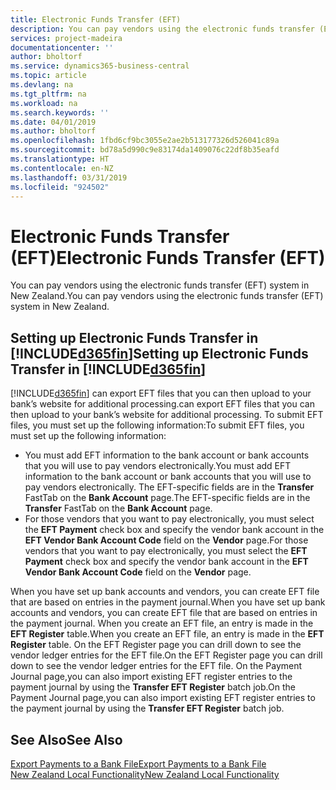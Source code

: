 ```yaml
---
title: Electronic Funds Transfer (EFT)
description: You can pay vendors using the electronic funds transfer (EFT) system in New Zealand.
services: project-madeira
documentationcenter: ''
author: bholtorf
ms.service: dynamics365-business-central
ms.topic: article
ms.devlang: na
ms.tgt_pltfrm: na
ms.workload: na
ms.search.keywords: ''
ms.date: 04/01/2019
ms.author: bholtorf
ms.openlocfilehash: 1fbd6cf9bc3055e2ae2b513177326d526041c89a
ms.sourcegitcommit: bd78a5d990c9e83174da1409076c22df8b35eafd
ms.translationtype: HT
ms.contentlocale: en-NZ
ms.lasthandoff: 03/31/2019
ms.locfileid: "924502"
---
```

# <a name="electronic-funds-transfer-eft"></a><span data-ttu-id="404cf-103">Electronic Funds Transfer (EFT)</span><span class="sxs-lookup"><span data-stu-id="404cf-103">Electronic Funds Transfer (EFT)</span></span>
<span data-ttu-id="404cf-104">You can pay vendors using the electronic funds transfer (EFT) system in New Zealand.</span><span class="sxs-lookup"><span data-stu-id="404cf-104">You can pay vendors using the electronic funds transfer (EFT) system in New Zealand.</span></span>  

## <a name="setting-up-electronic-funds-transfer-in-included365finincludesd365finmdmd"></a><span data-ttu-id="404cf-105">Setting up Electronic Funds Transfer in [!INCLUDE[d365fin](../../includes/d365fin_md.md)]</span><span class="sxs-lookup"><span data-stu-id="404cf-105">Setting up Electronic Funds Transfer in [!INCLUDE[d365fin](../../includes/d365fin_md.md)]</span></span>  
[!INCLUDE[d365fin](../../includes/d365fin_md.md)] <span data-ttu-id="404cf-106">can export EFT files that you can then upload to your bank’s website for additional processing.</span><span class="sxs-lookup"><span data-stu-id="404cf-106">can export EFT files that you can then upload to your bank’s website for additional processing.</span></span> <span data-ttu-id="404cf-107">To submit EFT files, you must set up the following information:</span><span class="sxs-lookup"><span data-stu-id="404cf-107">To submit EFT files, you must set up the following information:</span></span>  

* <span data-ttu-id="404cf-108">You must add EFT information to the bank account or bank accounts that you will use to pay vendors electronically.</span><span class="sxs-lookup"><span data-stu-id="404cf-108">You must add EFT information to the bank account or bank accounts that you will use to pay vendors electronically.</span></span> <span data-ttu-id="404cf-109">The EFT-specific fields are in the **Transfer** FastTab on the **Bank Account** page.</span><span class="sxs-lookup"><span data-stu-id="404cf-109">The EFT-specific fields are in the **Transfer** FastTab on the **Bank Account** page.</span></span>  
* <span data-ttu-id="404cf-110">For those vendors that you want to pay electronically, you must select the **EFT Payment** check box and specify the vendor bank account in the **EFT Vendor Bank Account Code** field on the **Vendor** page.</span><span class="sxs-lookup"><span data-stu-id="404cf-110">For those vendors that you want to pay electronically, you must select the **EFT Payment** check box and specify the vendor bank account in the **EFT Vendor Bank Account Code** field on the **Vendor** page.</span></span>  

<span data-ttu-id="404cf-111">When you have set up bank accounts and vendors, you can create EFT file that are based on entries in the payment journal.</span><span class="sxs-lookup"><span data-stu-id="404cf-111">When you have set up bank accounts and vendors, you can create EFT file that are based on entries in the payment journal.</span></span> <span data-ttu-id="404cf-112">When you create an EFT file, an entry is made in the **EFT Register** table.</span><span class="sxs-lookup"><span data-stu-id="404cf-112">When you create an EFT file, an entry is made in the **EFT Register** table.</span></span> <span data-ttu-id="404cf-113">On the EFT Register page you can drill down to see the vendor ledger entries for the EFT file.</span><span class="sxs-lookup"><span data-stu-id="404cf-113">On the EFT Register page you can drill down to see the vendor ledger entries for the EFT file.</span></span> <span data-ttu-id="404cf-114">On the Payment Journal page,you can also import existing EFT register entries to the payment journal by using the **Transfer EFT Register** batch job.</span><span class="sxs-lookup"><span data-stu-id="404cf-114">On the Payment Journal page,you can also import existing EFT register entries to the payment journal by using the **Transfer EFT Register** batch job.</span></span>

## <a name="see-also"></a><span data-ttu-id="404cf-115">See Also</span><span class="sxs-lookup"><span data-stu-id="404cf-115">See Also</span></span>  
[<span data-ttu-id="404cf-116">Export Payments to a Bank File</span><span class="sxs-lookup"><span data-stu-id="404cf-116">Export Payments to a Bank File</span></span>](../../payables-how-export-payments-bank-file.md)  
[<span data-ttu-id="404cf-117">New Zealand Local Functionality</span><span class="sxs-lookup"><span data-stu-id="404cf-117">New Zealand Local Functionality</span></span>](new-zealand-local-functionality.md)
